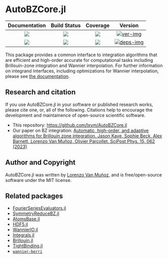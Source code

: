 # AutoBZCore.jl

| Documentation | Build Status | Coverage | Version |
| :-: | :-: | :-: | :-: |
| [![][docs-stable-img]][docs-stable-url] | [![][action-img]][action-url] | [![][codecov-img]][codecov-url] | [![ver-img]][ver-url] |
| [![][docs-dev-img]][docs-dev-url] | [![][pkgeval-img]][pkgeval-url] | [![][aqua-img]][aqua-url] | [![deps-img]][deps-url] |

This package provides a common interface to integration algorithms that are
efficient and high-order accurate for computational tasks including
Brillouin-zone integration and Wannier interpolation. For further information on
integrand interfaces, including optimizations for Wannier interpolation, please see [the
documentation](https://lxvm.github.io/AutoBZCore.jl/dev/).

## Research and citation

If you use AutoBZCore.jl in your software or published research works, please
cite one, or, all of the following. Citations help to encourage the development
and maintainence of open-source scientific software.
- This repository: https://github.com/lxvm/AutoBZCore.jl
- Our paper on BZ integration: [Automatic, high-order, and adaptive algorithms
  for Brillouin zone integration. Jason Kaye, Sophie Beck, Alex Barnett, Lorenzo
  Van Muñoz, Olivier Parcollet. SciPost Phys. 15, 062
  (2023)](https://scipost.org/SciPostPhys.15.2.062)


## Author and Copyright

AutoBZCore.jl was written by [Lorenzo Van Muñoz](https://web.mit.edu/lxvm/www/),
and is free/open-source software under the MIT license.


## Related packages
- [FourierSeriesEvaluators.jl](https://github.com/lxvm/FourierSeriesEvaluators.jl)
- [SymmetryReduceBZ.jl](https://github.com/jerjorg/SymmetryReduceBZ.jl)
- [AtomsBase.jl](https://github.com/qiaojunfeng/WannierIO.jl)
- [HDF5.jl](https://github.com/JuliaIO/HDF5.jl)
- [WannierIO.jl](https://github.com/qiaojunfeng/WannierIO.jl)
- [Integrals.jl](https://github.com/SciML/Integrals.jl)
- [Brillouin.jl](https://github.com/thchr/Brillouin.jl)
- [TightBinding.jl](https://github.com/cometscome/TightBinding.jl)
- [`wannier-berri`](https://github.com/wannier-berri/wannier-berri)

<!-- badges -->

[docs-stable-img]: https://img.shields.io/badge/docs-stable-blue.svg
[docs-stable-url]: https://lxvm.github.io/AutoBZCore.jl/stable/

[docs-dev-img]: https://img.shields.io/badge/docs-dev-blue.svg
[docs-dev-url]: https://lxvm.github.io/AutoBZCore.jl/dev/

[action-img]: https://github.com/lxvm/AutoBZCore.jl/actions/workflows/CI.yml/badge.svg?branch=main
[action-url]: https://github.com/lxvm/AutoBZCore.jl/actions/?query=workflow:CI

[pkgeval-img]: https://juliahub.com/docs/General/AutoBZCore/stable/pkgeval.svg
[pkgeval-url]: https://juliahub.com/ui/Packages/General/AutoBZCore

[codecov-img]: https://codecov.io/github/lxvm/AutoBZCore.jl/branch/main/graph/badge.svg
[codecov-url]: https://app.codecov.io/github/lxvm/AutoBZCore.jl

[aqua-img]: https://raw.githubusercontent.com/JuliaTesting/Aqua.jl/master/badge.svg
[aqua-url]: https://github.com/JuliaTesting/Aqua.jl

[ver-img]: https://juliahub.com/docs/AutoBZCore/version.svg
[ver-url]: https://juliahub.com/ui/Packages/AutoBZCore/UDEDl

[deps-img]: https://juliahub.com/docs/General/AutoBZCore/stable/deps.svg
[deps-url]: https://juliahub.com/ui/Packages/General/AutoBZCore?t=2